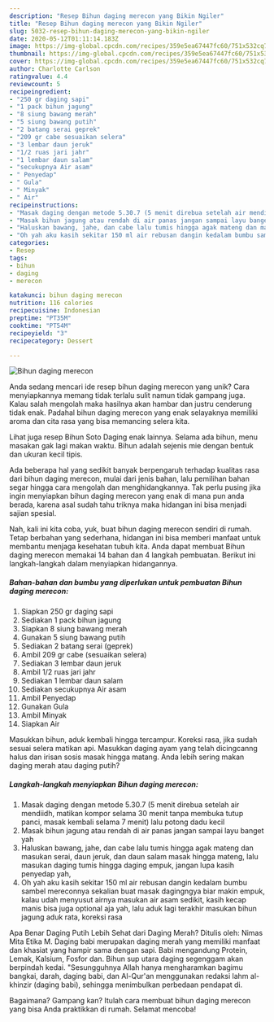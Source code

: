 ```yaml
---
description: "Resep Bihun daging merecon yang Bikin Ngiler"
title: "Resep Bihun daging merecon yang Bikin Ngiler"
slug: 5032-resep-bihun-daging-merecon-yang-bikin-ngiler
date: 2020-05-12T01:11:14.183Z
image: https://img-global.cpcdn.com/recipes/359e5ea67447fc60/751x532cq70/bihun-daging-merecon-foto-resep-utama.jpg
thumbnail: https://img-global.cpcdn.com/recipes/359e5ea67447fc60/751x532cq70/bihun-daging-merecon-foto-resep-utama.jpg
cover: https://img-global.cpcdn.com/recipes/359e5ea67447fc60/751x532cq70/bihun-daging-merecon-foto-resep-utama.jpg
author: Charlotte Carlson
ratingvalue: 4.4
reviewcount: 5
recipeingredient:
- "250 gr daging sapi"
- "1 pack bihun jagung"
- "8 siung bawang merah"
- "5 siung bawang putih"
- "2 batang serai geprek"
- "209 gr cabe sesuaikan selera"
- "3 lembar daun jeruk"
- "1/2 ruas jari jahr"
- "1 lembar daun salam"
- "secukupnya Air asam"
- " Penyedap"
- " Gula"
- " Minyak"
- " Air"
recipeinstructions:
- "Masak daging dengan metode 5.30.7 (5 menit direbua setelah air mendiidh, matikan kompor selama 30 menit tanpa membuka tutup panci, masak kembali selama 7 menit) lalu potong dadu kecil"
- "Masak bihun jagung atau rendah di air panas jangan sampai layu banget yah"
- "Haluskan bawang, jahe, dan cabe lalu tumis hingga agak mateng dan masukan serai, daun jeruk, dan daun salam masak hingga mateng, lalu masukan daging tumis hingga daging empuk, jangan lupa kasih penyedap yah,"
- "Oh yah aku kasih sekitar 150 ml air rebusan dangin kedalam bumbu sambel mereconnya sekalian buat masak dagingngya biar makin empuk, kalau udah menyusut airnya masukan air asam sedikit, kasih kecap manis bisa juga optional aja yah, lalu aduk lagi terakhir masukan bihun jagung aduk rata, koreksi rasa"
categories:
- Resep
tags:
- bihun
- daging
- merecon

katakunci: bihun daging merecon 
nutrition: 116 calories
recipecuisine: Indonesian
preptime: "PT35M"
cooktime: "PT54M"
recipeyield: "3"
recipecategory: Dessert

---
```



![Bihun daging merecon](https://img-global.cpcdn.com/recipes/359e5ea67447fc60/751x532cq70/bihun-daging-merecon-foto-resep-utama.jpg)

Anda sedang mencari ide resep bihun daging merecon yang unik? Cara menyiapkannya memang tidak terlalu sulit namun tidak gampang juga. Kalau salah mengolah maka hasilnya akan hambar dan justru cenderung tidak enak. Padahal bihun daging merecon yang enak selayaknya memiliki aroma dan cita rasa yang bisa memancing selera kita.

Lihat juga resep Bihun Soto Daging enak lainnya. Selama ada bihun, menu masakan gak lagi makan waktu. Bihun adalah sejenis mie dengan bentuk dan ukuran kecil tipis.

Ada beberapa hal yang sedikit banyak berpengaruh terhadap kualitas rasa dari bihun daging merecon, mulai dari jenis bahan, lalu pemilihan bahan segar hingga cara mengolah dan menghidangkannya. Tak perlu pusing jika ingin menyiapkan bihun daging merecon yang enak di mana pun anda berada, karena asal sudah tahu triknya maka hidangan ini bisa menjadi sajian spesial.


Nah, kali ini kita coba, yuk, buat bihun daging merecon sendiri di rumah. Tetap berbahan yang sederhana, hidangan ini bisa memberi manfaat untuk membantu menjaga kesehatan tubuh kita. Anda dapat membuat Bihun daging merecon memakai 14 bahan dan 4 langkah pembuatan. Berikut ini langkah-langkah dalam menyiapkan hidangannya.

<!--inarticleads1-->

##### Bahan-bahan dan bumbu yang diperlukan untuk pembuatan Bihun daging merecon:

1. Siapkan 250 gr daging sapi
1. Sediakan 1 pack bihun jagung
1. Siapkan 8 siung bawang merah
1. Gunakan 5 siung bawang putih
1. Sediakan 2 batang serai (geprek)
1. Ambil 209 gr cabe (sesuaikan selera)
1. Sediakan 3 lembar daun jeruk
1. Ambil 1/2 ruas jari jahr
1. Sediakan 1 lembar daun salam
1. Sediakan secukupnya Air asam
1. Ambil  Penyedap
1. Gunakan  Gula
1. Ambil  Minyak
1. Siapkan  Air


Masukkan bihun, aduk kembali hingga tercampur. Koreksi rasa, jika sudah sesuai selera matikan api. Masukkan daging ayam yang telah dicingcanng halus dan irisan sosis masak hingga matang. Anda lebih sering makan daging merah atau daging putih? 

<!--inarticleads2-->

##### Langkah-langkah menyiapkan Bihun daging merecon:

1. Masak daging dengan metode 5.30.7 (5 menit direbua setelah air mendiidh, matikan kompor selama 30 menit tanpa membuka tutup panci, masak kembali selama 7 menit) lalu potong dadu kecil
1. Masak bihun jagung atau rendah di air panas jangan sampai layu banget yah
1. Haluskan bawang, jahe, dan cabe lalu tumis hingga agak mateng dan masukan serai, daun jeruk, dan daun salam masak hingga mateng, lalu masukan daging tumis hingga daging empuk, jangan lupa kasih penyedap yah,
1. Oh yah aku kasih sekitar 150 ml air rebusan dangin kedalam bumbu sambel mereconnya sekalian buat masak dagingngya biar makin empuk, kalau udah menyusut airnya masukan air asam sedikit, kasih kecap manis bisa juga optional aja yah, lalu aduk lagi terakhir masukan bihun jagung aduk rata, koreksi rasa


Apa Benar Daging Putih Lebih Sehat dari Daging Merah? Ditulis oleh: Nimas Mita Etika M. Daging babi merupakan daging merah yang memiliki manfaat dan khasiat yang hampir sama dengan sapi. Babi mengandung Protein, Lemak, Kalsium, Fosfor dan. Bihun sup utara daging segenggam akan berpindah kedai. &#34;Sesungguhnya Allah hanya mengharamkan bagimu bangkai, darah, daging babi, dan Al-Qur&#39;an menggunakan redaksi lahm al-khinzir (daging babi), sehingga menimbulkan perbedaan pendapat di. 

Bagaimana? Gampang kan? Itulah cara membuat bihun daging merecon yang bisa Anda praktikkan di rumah. Selamat mencoba!
